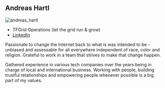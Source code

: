 ## Andreas Hartl

![andreas_hartl](img/andreas_hartl.png)

- TFGrid Operations (let the grid run & grow)
- [LinkedIn](https://www.linkedin.com/in/andreas-hartl-4330b8b/)

Passionate to change the Internet back to what is was intended to be - unbiased and assessable for all everywhere independent of race, color and religion. Grateful to work in a team that strives to make that change happen. 

Gathered experience in various tech companies over the years being in charge of local and international business. Working with people, building trustful relationships and empowering people whenever possible is a big part of my values.


